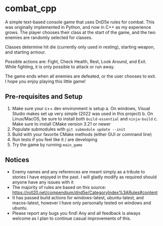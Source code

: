 # combat_cpp

A simple text-based console game that uses DnD5e rules for combat. This was originally implemented in Python, and now in C++ as my experience grows.
The player chooses their class at the start of the game, and the two enemies are randomly selected for classes.

Classes determine hit die (currently only used in resting), starting weapon, and starting armour.

Possible actions are: Fight, Check Health, Rest, Look Around, and Exit. While fighting, it is only possible to attack or run away.

The game ends when all enemies are defeated, or the user chooses to exit. I hope you enjoy playing this little game! 

## Pre-requisites and Setup

1. Make sure your c++ dev environment is setup
    a. On windows, Visual Studio makes set up very simple (2022 was used in this project)
    b. On Linux/MacOS, be sure to install both `build-essential` and `ninja-build`
    c. Make sure to install CMake version 3.21 or newer
2. Populate submodules with `git submodule update --init`
3. Build with your favorite CMake methods (either GUI or command line)
4. Run tests if you feel like it / are developing
5. Try the game by running `main_game`

## Notices

* Enemy names and any references are meant simply as a tribute to stories I have enjoyed in the past. I will gladly modify as required should anyone have any issues with it
* The majority of rules are based on this source: https://roll20.net/compendium/dnd5e/CategoryIndex%3ARules#content
* It has passed build actions for windows-latest, ubuntu-latest, and macos-latest, however I have only personally tested on windows and ubuntu.
* Please report any bugs you find! Any and all feedback is always welcome as I plan to continue casual improvements of this.
